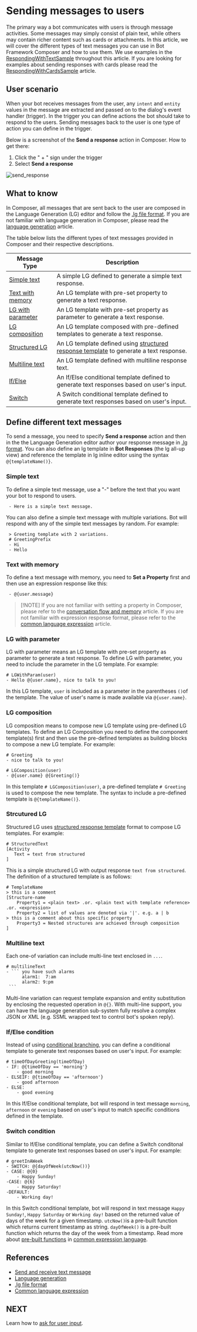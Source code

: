 # Sending messages to users
The primary way a bot communicates with users is through message activities. Some messages may simply consist of plain text, while others may contain richer content such as cards or attachments. In this article, we will cover the different types of text messages you can use in Bot Framework Composer and how to use them. We use examples in the [RespondingWithTextSample](https://github.com/microsoft/BotFramework-Composer/tree/master/Composer/packages/server/assets/projects/RespondingWithTextSample) throughout this article. If you are looking for examples about sending responses with cards please read the [RespondingWithCardsSample](./how-to-send-cards.md) article. 

## User scenario
When your bot receives messages from the user, any `intent` and `entity` values in the message are extracted and passed on to the dialog's event handler (trigger). In the trigger you can define actions the bot should take to respond to the users. Sending messages back to the user is one type of action you can define in the trigger. 

Below is a screenshot of the **Send a response** action in Composer. How to get there: 

1. Click the " + " sign under the trigger 
2. Select **Send a response**

![send_response](./media/send_messages/send_response.png)


## What to know
In Composer, all messages that are sent back to the user are composed in the Language Generation (LG) editor and follow the [.lg file format](https://github.com/microsoft/BotBuilder-Samples/blob/master/experimental/language-generation/docs/lg-file-format.md). If you are not familiar with language generation in Composer, please read the [language generation](./concept-language-generation.md) article. 

The table below lists the different types of text messages provided in Composer and their respective descriptions. 

| Message Type      | Description                                                                           |
| ----------------- | ------------------------------------------------------------------------------------- |
| [Simple text](how-to-send-messages.md#simple-text)| A simple LG defined to generate a simple text response.                          |
| [Text with memory](how-to-send-messages.md#text-with-memory)| An LG template with pre-set property to generate a text response.      |
| [LG with parameter](how-to-send-messages.md#LG-with-parameter) | An LG template with pre-set property as parameter to generate a text response.|
| [LG composition](how-to-send-messages.md#LG-composition)| An LG template composed with pre-defined templates to generate a text response. |
| [Structured LG](how-to-send-messages.md#structured-LG)| An LG template defined using [structured response template](https://github.com/microsoft/BotBuilder-Samples/blob/master/experimental/language-generation/docs/structured-response-template.md) to generate a text response.|
| [Multiline text](how-to-send-messages.md#multiline-text) | An LG template defined with multiline response text.       |
| [If/Else](how-to-send-messages.md#multiline-text) | An If/Else conditional template defined to generate text responses based on user's input.  |
| [Switch](how-to-send-messages.md#switch-condition)|A Switch conditional template defined to generate text responses based on user's input. |

## Define different text messages
To send a message, you need to specify **Send a response** action and then in the the Language Generation editor author your response message in [.lg format](https://github.com/microsoft/BotBuilder-Samples/blob/master/experimental/language-generation/docs/lg-file-format.md). You can also define an lg template in **Bot Responses** (the lg all-up view) and reference the template in lg inline editor using the syntax `@{templateName()}`. 

### Simple text
To define a simple text message, use a "-" before the text that you want your bot to respond to users. 

     - Here is a simple text message. 
     
You can also define a simple text message with multiple variations. Bot will respond with any of the simple text messages by random. For example: 

     > Greeting template with 2 variations. 
     # GreetingPrefix
     - Hi
     - Hello

### Text with memory
To define a text message with memory, you need to **Set a Property** first and then use an expression response like this: 

     - @{user.message} 

> [!NOTE] If you are not familiar with setting a property in Composer, please refer to the [conversation flow and memory](./concept-memory.md) article. If you are not familiar with expression response format, please refer to the [common language expression](https://github.com/microsoft/BotBuilder-Samples/tree/master/experimental/common-expression-language#readme) article. 

### LG with parameter
LG with parameter means an LG template with pre-set property as parameter to generate a text response. To define LG with parameter, you need to include the parameter in the LG template. For example: 

    # LGWithParam(user)
    - Hello @{user.name}, nice to talk to you!

In this LG template, `user` is included as a parameter in the parentheses `()`of the template. The value of user's name is made available via `@{user.name}`. 

### LG composition
LG composition means to compose new LG template using pre-defined LG templates. To define an LG Composition you need to define the component template(s) first and then use the pre-defined templates as building blocks to compose a new LG template. For example: 

    # Greeting
    - nice to talk to you!

    # LGComposition(user)
    - @{user.name} @{Greeting()}

In this template `# LGComposition(user)`, a pre-defined template `# Greeting` is used to compose the new template. The syntax to include a pre-defined template is `@{templateName()}`. 

### Strcutured LG
Structured LG uses [structured response template](https://github.com/microsoft/BotBuilder-Samples/blob/master/experimental/language-generation/docs/structured-response-template.md) format to compose LG templates. For example: 

    # StructuredText
    [Activity
       Text = text from structured
    ]    

This is a simple structured LG with output response `text from structured`. The definition of a structured template is as follows: 
    
    # TemplateName
    > this is a comment
    [Structure-name
        Property1 = <plain text> .or. <plain text with template reference> .or. <expression> 
        Property2 = list of values are denoted via '|'. e.g. a | b
    > this is a comment about this specific property
        Property3 = Nested structures are achieved through composition
    ]

### Multiline text 
Each one-of variation can include multi-line text enclosed in ```...```. 

    # multilineText
    - ``` you have such alarms
          alarm1:  7:am
          alarm2: 9:pm
     ```

Multi-line variation can request template expansion and entity substitution by enclosing the requested operation in `@{}`. With multi-line support, you can have the language generation sub-system fully resolve a complex JSON or XML (e.g. SSML wrapped text to control bot's spoken reply). 

### If/Else condition
Instead of using [conditional branching](./how-to-control-conversation-flow.md#conditional-branching), you can define a conditional template to generate text responses based on user's input. For example: 

    # timeOfDayGreeting(timeOfDay)
    - IF: @{timeOfDay == 'morning'}
        - good morning
    - ELSEIF: @{timeOfDay == 'afternoon'}
        - good afternoon
    - ELSE:
        - good evening

In this If/Else conditional template, bot will respond in text message `morning`, `afternoon` or `evening` based on user's input to match specific conditions defined in the template. 

### Switch condition 
Similar to If/Else conditional template, you can define a Switch conditonal template to generate text responses based on user's input. For example: 

    # greetInAWeek
    - SWITCH: @{dayOfWeek(utcNow())}
    - CASE: @{0}
        - Happy Sunday!
    -CASE: @{6}
        - Happy Saturday!
    -DEFAULT:
        - Working day!

In this Switch conditional template, bot will respond in text message `Happy Sunday!`, `Happy Saturday` or `Working day!` based on the returned value of days of the week for a given timestamp. `utcNow()`is a pre-built function which returns current timestamp as string. `dayOfWeek()` is a pre-built function which returns the day of the week from a timestamp. Read more about [pre-built functions](https://github.com/microsoft/BotBuilder-Samples/blob/master/experimental/common-expression-language/prebuilt-functions.md) in [common expression language](https://github.com/microsoft/BotBuilder-Samples/tree/master/experimental/common-expression-language). 

## References 
- [Send and receive text message](https://docs.microsoft.com/en-us/azure/bot-service/bot-builder-howto-send-messages?view=azure-bot-service-4.0)
- [Language generation](./concept-language-generation.md)
- [.lg file format](https://github.com/microsoft/BotBuilder-Samples/blob/master/experimental/language-generation/docs/lg-file-format.md)
- [Common language expression](https://github.com/microsoft/BotBuilder-Samples/tree/master/experimental/common-expression-language#readme)

## NEXT
Learn how to [ask for user input](./how-to-ask-for-user-input.md).

